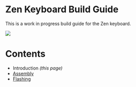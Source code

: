 # Zen Keyboard Build Guide

This is a work in progress build guide for the Zen keyboard. 

![](https://imgur.com/z3v0Aks)

# Contents

* Introduction _\(this page\)_
* [Assembly](assembly.md)
* [Flashing](flashing.md)